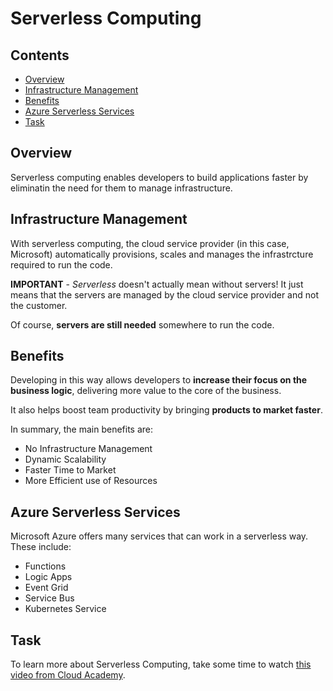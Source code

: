 # Serverless Computing

<!--TOC_START-->
## Contents
- [Overview](#overview)
- [Infrastructure Management](#infrastructure-management)
- [Benefits](#benefits)
- [Azure Serverless Services](#azure-serverless-services)
- [Task](#task)

<!--TOC_END-->
## Overview

Serverless computing enables developers to build applications faster by eliminatin the need for them to manage infrastructure.

## Infrastructure Management

With serverless computing, the cloud service provider (in this case, Microsoft) automatically provisions, scales and manages the infrastrcture required to run the code.

**IMPORTANT** - *Serverless* doesn't actually mean without servers! It just means that the servers are managed by the cloud service provider and not the customer.

Of course, **servers are still needed** somewhere to run the code.

## Benefits

Developing in this way allows developers to **increase their focus on the business logic**, delivering more value to the core of the business.

It also helps boost team productivity by bringing **products to market faster**.

In summary, the main benefits are:

* No Infrastructure Management
* Dynamic Scalability
* Faster Time to Market
* More Efficient use of Resources

## Azure Serverless Services

Microsoft Azure offers many services that can work in a serverless way. These include:

* Functions
* Logic Apps
* Event Grid
* Service Bus
* Kubernetes Service

## Task

To learn more about Serverless Computing, take some time to watch [this video from Cloud Academy](https://www.youtube.com/watch?v=t1cOeYs2oUM).
